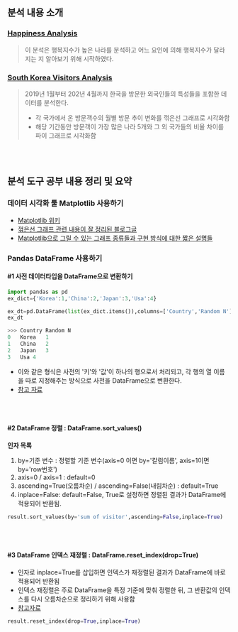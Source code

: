 ## 분석 내용 소개
### [Happiness Analysis](https://github.com/alyssa1996/DataAnalysis/blob/main/Happiness%20Analysis.ipynb)
> 이 분석은 행복지수가 높은 나라를 분석하고 어느 요인에 의해 행복지수가 달라지는 지 알아보기 위해 시작하였다.
### [South Korea Visitors Analysis](https://github.com/alyssa1996/DataAnalysis/blob/main/South%20Korea%20Vistiors.ipynb)
> 2019년 1월부터 202년 4월까지 한국을 방문한 외국인들의 특성들을 포함한 데이터를 분석한다.
> * 각 국가에서 온 방문객수의 월별 방문 추이 변화를 꺾은선 그래프로 시각화함
> * 해당 기간동안 방문객이 가장 많은 나라 5개와 그 외 국가들의 비율 차이를 파이 그래프로 시각화함

<br></br>
## 분석 도구 공부 내용 정리 및 요약
### 데이터 시각화 툴 Matplotlib 사용하기
* [Matplotlib 위키](https://wikidocs.net/92071)
* [꺾은선 그래프 관련 내용이 잘 정리된 블로그글](http://hleecaster.com/python-matplotlib-line-graph/)
* [Matplotlib으로 그릴 수 있는 그래프 종류들과 구현 방식에 대한 짧은 설명들](https://dailyheumsi.tistory.com/36)

### Pandas DataFrame 사용하기
#### #1 사전 데이터타입을 DataFrame으로 변환하기
```python
import pandas as pd
ex_dict={'Korea':1,'China':2,'Japan':3,'Usa':4}

ex_dt=pd.DataFrame(list(ex_dict.items()),columns=['Country','Random N'])
ex_dt

>>>	Country	Random N
0	Korea	1
1	China	2
2	Japan	3
3	Usa	4
```
* 이와 같은 형식은 사전의 '키'와 '값'이 하나의 행으로서 처리되고, 각 행의 열 이름을 따로 지정해주는 방식으로 사전을 DataFrame으로 변환한다.<br>
* [참고 자료](https://www.delftstack.com/ko/howto/python-pandas/how-to-convert-python-dictionary-to-pandas-dataframe/)

<br></br>
#### #2 DataFrame 정렬 : DataFrame.sort_values()
**인자 목록**
1. by=기준 변수 : 정렬할 기준 변수(axis=0 이면 by='칼럼이름', axis=1이면 by='row번호')
2. axis=0 / axis=1 : default=0
3. ascending=True(오름차순) / ascending=False(내림차순) : default=True
4. inplace=False: default=False, True로 설정하면 정렬된 결과가 DataFrame에 적용되어 반환됨.
```python
result.sort_values(by='sum of visitor',ascending=False,inplace=True)
```

<br></br>
#### #3 DataFrame 인덱스 재정렬 : DataFrame.reset_index(drop=True)
* 인자로 inplace=True를 삽입하면 인덱스가 재정렬된 결과가 DataFrame에 바로 적용되어 반환됨
* 인덱스 재정렬은 주로 DataFrame을 특정 기준에 맞춰 정렬한 뒤, 그 반환값의 인덱스를 다시 오름차순으로 정리하기 위해 사용함
* [참고자료](https://specialscene.tistory.com/44)
```python
result.reset_index(drop=True,inplace=True)
```

